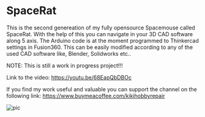 # SpaceRat
This is the second genereation of my fully opensource Spacemouse called SpaceRat. With the help of this you can navigate in your 3D CAD software along 5 axis. 
The Arduino code is at the moment programmed to Thinkercad settings in Fusion360. This can be easily modified according to any of the used CAD software like, Blender, Solidworks etc..

NOTE: This is still a work in progress project!!! 

Link to the video: https://youtu.be/68EapQbDBOc

If you find my work useful and valuable you can support the channel on the following link: https://www.buymeacoffee.com/kikihobbyrepair

![pic](https://user-images.githubusercontent.com/97908564/150579879-396b4875-c7b2-4d78-9fc6-71ccf0a5321b.jpg)

